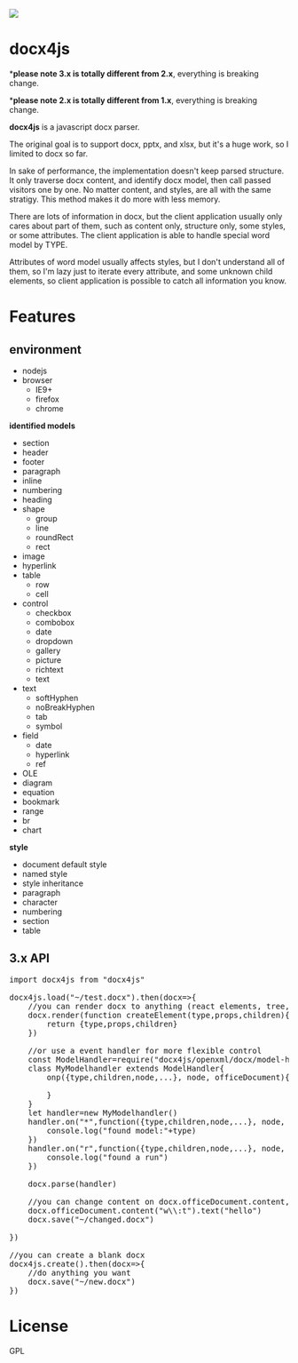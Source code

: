 ![](https://api.travis-ci.org/lalalic/docx4js.svg?branch=master)

# docx4js

***please note 3.x is totally different from 2.x**, everything is breaking change.

***please note 2.x is totally different from 1.x**, everything is breaking change.

**docx4js** is a javascript docx parser.

The original goal is to support docx, pptx, and xlsx, but it's a huge work, so I limited to docx so far.

In sake of performance, the implementation doesn't keep parsed structure. It only traverse docx content, and identify docx model, then call passed visitors one by one. No matter content, and styles, are all with the same stratigy. This method makes it do more with less memory.  

There are lots of information in docx, but the client application usually only cares about part of them, such as content only, structure only, some styles, or some attributes. The client application is able to handle special word model by TYPE.

Attributes of word model usually affects styles, but I don't understand all of them, so I'm lazy just to iterate every attribute, and some unknown child elements, so client application is possible to catch all information you know.

# Features


## environment


* nodejs
* browser
	* IE9+
	* firefox
	* chrome


**identified models**

* section
* header
* footer
* paragraph
* inline
* numbering
* heading
* shape
	* group
	* line
	* roundRect
	* rect
* image
* hyperlink
* table
	* row
	* cell
* control
	* checkbox
	* combobox
	* date
	* dropdown
	* gallery
	* picture
	* richtext
	* text
* text
	* softHyphen
	* noBreakHyphen
	* tab
	* symbol
* field
	* date
	* hyperlink
	* ref
* OLE
* diagram
* equation
* bookmark
* range
* br
* chart

**style**

* document default style
* named style
* style inheritance
* paragraph
* character
* numbering
* section
* table

## 3.x API
<pre>
import docx4js from "docx4js"

docx4js.load("~/test.docx").then(docx=>{
	//you can render docx to anything (react elements, tree, dom, and etc) by giving a function
	docx.render(function createElement(type,props,children){
		return {type,props,children}
	})
	
	//or use a event handler for more flexible control
	const ModelHandler=require("docx4js/openxml/docx/model-handler").default
	class MyModelhandler extends ModelHandler{
		onp({type,children,node,...}, node, officeDocument){
		
		}
	}
	let handler=new MyModelhandler()
	handler.on("*",function({type,children,node,...}, node, officeDocument){
		console.log("found model:"+type)
	})
	handler.on("r",function({type,children,node,...}, node, officeDocument){
		console.log("found a run")
	})
	
	docx.parse(handler)
	
	//you can change content on docx.officeDocument.content, and then save
	docx.officeDocument.content("w\\:t").text("hello")
	docx.save("~/changed.docx")

})

//you can create a blank docx
docx4js.create().then(docx=>{
	//do anything you want
	docx.save("~/new.docx")
})
</pre>
# License
GPL
